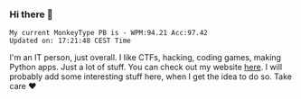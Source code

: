 ### Hi there 👋
<!-- PB START -->
```
My current MonkeyType PB is - WPM:94.21 Acc:97.42
Updated on: 17:21:48 CEST Time
```
<!-- PB END -->
I'm an IT person, just overall. I like CTFs, hacking, coding games, making Python apps. Just a lot of stuff.
You can check out my website [here](https://skill3472.github.io/).
I will probably add some interesting stuff here, when I get the idea to do so. Take care ❤️
